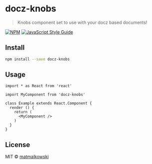 # docz-knobs

> Knobs component set to use with your docz based documents!

[![NPM](https://img.shields.io/npm/v/docz-knobs.svg)](https://www.npmjs.com/package/docz-knobs) [![JavaScript Style Guide](https://img.shields.io/badge/code_style-standard-brightgreen.svg)](https://standardjs.com)

## Install

```bash
npm install --save docz-knobs
```

## Usage

```tsx
import * as React from 'react'

import MyComponent from 'docz-knobs'

class Example extends React.Component {
  render () {
    return (
      <MyComponent />
    )
  }
}
```

## License

MIT © [matmalkowski](https://github.com/matmalkowski)
